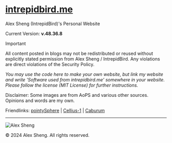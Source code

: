 # [intrepidbird.me](https://intrepidbird.me)

Alex Sheng (IntrepidBird)'s Personal Website

Current Version: **v.48.36.8**

> [!IMPORTANT]  
> All content posted in blogs may not be redistributed or reused without explicitly stated permission from Alex Sheng / IntrepidBird. Any violations are direct violations of the Security Policy.

*You may use the code here to make your own website, but link my website and write 'Software used from intrepidbird.me' somewhere in your website. Please follow the license (MIT License) for further instructions.*

Disclaimer: Some images are from AoPS and various other sources. Opinions and words are my own.

Friendlinks: [pointySphere](https://pointysphere.github.io) | [Cellius-1](https://cellius-1.github.io/thernel.github.io) | [Caburum](https://caburum.is-a.dev)

----------------------------------------------

![Alex Sheng](https://intrepidbird.me/images/intrepidmaths.jpg)

© 2024 Alex Sheng. All rights reserved.
